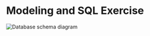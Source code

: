# Modeling and SQL Exercise


![Database schema diagram](https://drive.google.com/file/d/1CxpifkQAyeK8pvR0I3pG1M2ejAZA_XQF/view?usp=sharing)


